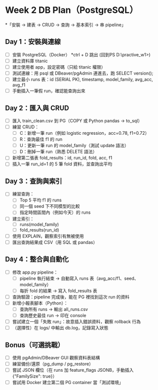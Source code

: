 # Week 2 DB Plan（PostgreSQL）
*「安裝 → 建表 → CRUD → 查詢 → 基本索引 → 串 pipeline」

## Day 1：安裝與連線
- [ ] 安裝 PostgreSQL（Docker）
*ctrl + D 跳出  (回到PS D:\practive_w1>)
- [ ] 建立資料庫 titanic
- [ ] 建立使用者 app，設定密碼（只給 titanic 權限）
- [ ] 測試連線：用 psql 或 DBeaver/pgAdmin 連進去，跑 SELECT version();
- [ ] 建立最小 runs 表：id (SERIAL PK), timestamp, model_family, avg_acc, avg_f1
- [ ] 手動插入一筆假 run，確認能查詢出來

## Day 2：匯入與 CRUD
- [ ] 匯入 train_clean.csv 到 PG（COPY 或 Python pandas → to_sql）
- [ ] 練習 CRUD：
  - [ ] C：新增一筆 run（例如 logistic regression，acc=0.78, f1=0.72）
  - [ ] R：查詢最佳 f1 的 run
  - [ ] U：更新一筆 run 的 model_family（測試 update 語法）
  - [ ] D：刪掉一筆 run（熟悉 DELETE 語法）
- [ ] 新增第二張表 fold_results：id, run_id, fold, acc, f1
- [ ] 插入一筆 run_id=1 的 5 筆 fold 資料，並查詢出平均

## Day 3：查詢與索引
- [ ] 練習查詢：
  - [ ] Top 5 平均 f1 的 runs
  - [ ] 同一個 seed 下不同模型的比較
  - [ ] 指定時間區間內（例如今天）的 runs
- [ ] 建立索引：
  - [ ] runs(model_family)
  - [ ] fold_results(run_id)
- [ ] 使用 EXPLAIN，觀察索引有無被使用
- [ ] 匯出查詢結果成 CSV（用 SQL 或 pandas）

## Day 4：整合與自動化
- [ ] 修改 app.py pipeline：
  - [ ] pipeline 執行結束 → 自動寫入 runs 表（avg_acc/f1、seed、model_family）
  - [ ] 每折 fold 的結果 → 寫入 fold_results 表
- [ ] 查詢驗證：pipeline 完成後，能在 PG 裡找到這次 run 的資料
- [ ] 新增小報表腳本（Python）：
  - [ ] 查詢所有 runs → 輸出 all_runs.csv
  - [ ] 查詢歷史最佳 run → 印在 console
- [ ] 嘗試建立一個「失敗 run」：故意插入錯誤資料，觀察 rollback 行為
- [ ] （選擇性）在 logs/ 中輸出 db.log，記錄寫入狀態

## Bonus（可選挑戰）
- [ ] 使用 pgAdmin/DBeaver GUI 觀察資料表結構
- [ ] 練習備份/還原（pg_dump / pg_restore）
- [ ] 嘗試 JSON 欄位（在 runs 加 feature_flags JSONB，手動插入 {"FamilySize": true}）
- [ ] 嘗試用 Docker 建立第二個 PG container 當「測試環境」
